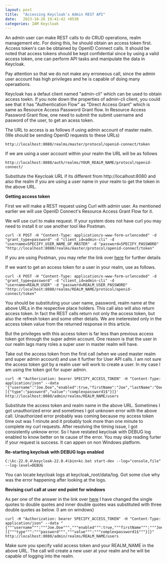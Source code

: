 ```yaml
---
layout: post
title:  "Accessing Keycloak's Admin REST API"
date:   2023-10-26 19:41:42 +0530
categories: IAM Keycloak
---
```


An admin user can make REST calls to do CRUD operations, realm management etc. For doing this, he should obtain an access token first. Access token's can be obtained by OpenID Connect calls. It should be noted that access tokens should be kept confidential since by using a valid access token, one can perform API tasks and manipulate the data in Keycloak. 

Pay attention so that we do not make any erroneous call, since the admin user account has high privileges and he is capable of doing many operaations.

Keycloak has a defaut client named "admin-cli" which can be used to obtain access toekn. If you note down the properties of admin-cli client, you could see that it has "Authentication Flow" as "Direct Access Grant" which is same as Resource Access Password Grant flow. In Resource Access Password Grant flow, one need to submit the submit username and pasword of the user, to get an acess token.

The URL to access is as follows if using admin account of master realm. (We should be sending OpenID requests to these URLs)
```
http://localhost:8080/realms/master/protocol/openid-connect/token
```
If we are using a user account within your realm the URL will be as follows

```
http://localhost:8080/auth/realms/YOUR_REALM_NAME/protocol/openid-connect/
```

Substitute the Keycloak URL if its different from http://localhost:8080 and also the realm if you are using a user name in your realm to get the token in the above URL.
 
**Getting access token**

First we will make a REST request using Curl with admin user. As mentioned earlier we will use OpenID Connect's Resource Access Grant Flow for it.

We will use curl to make request. If your system does not have curl you may need to install it or use another tool like Postman. 
```
curl -X POST -H "Content-Type: application/x-www-form-urlencoded" -d "grant_type=password" -d "client_id=admin-cli" -d "username=SPECIFY_USER_NAME_OF_MASTER" -d "password=SPECIFY_PASSWORD" "http://localhost:8080/realms/master/protocol/openid-connect/token"
```
If you are using Postman, you may refer the link over [here](https://stackoverflow.com/questions/53283281/how-to-activate-the-rest-api-of-keycloak) for further details

If we want to get an access token for a user in your realm, use as follows.

```
curl -X POST -H "Content-Type: application/x-www-form-urlencoded" -d "grant_type=password" -d "client_id=admin-cli" -d "username=REALM_USER" -d "password=REALM_USER_PASSWORD" "http://localhost:8080/realms/REALM_NAME/protocol/openid-connect/token"
```
You should be substituting your user name, password, realm name at the above URLs in the respective place holders. This call also will also return access token. In fact the REST calls return not only the access token, but also the refresh token and some other details. We are ineterested only in the access token value from the returned response in this article.

But the privileges with this access token is far less than previous access token got through the super admin account. One reason is that the user in our realm lags many roles a super user in master realm will have.

Take out the access token from the first call (when we used master realm and super admin account) and use it further for User API calls. I am not sure the access token got by a realm user will work to create a user. In my case I am using the token got for super admin.
 
```
curl -H "Authorization: bearer SPECIFY_ACCESS_TOKEN" -H "Content-Type: application/json" --data '{"username":"Joe.Doe","enabled":true,"firstName":"Joe","lastName":"Doe","credentials":[{"type":"password","value":"complexpassword1$"}]}' http://localhost:8080/admin/realms/REALM_NAME/users
```
Substitute the access token and realm name in the above URL. Sometimes I got unauthorized error and sometimes I got unknown error with the above call. Unauthorized error probably was coming because my access token time out was 1 minute and it probably took more than one minute to complete my curl requests. After resolving the timing issue, I got consistently unknow error. So I have restated keycloak with DEBUG log enabled to know better on te cause of the error. You may skip reading furter if your request is success. It can appen on non Windows platform.

**Re-starting keycloak with DEBUG logs enabled**

```
C:\kc-22.0.4\keycloak-22.0.4\bin>kc.bat start-dev --log="console,file"  --log-level=DEBUG
```
You can locate keycloak logs at keycloak_root/data/log. Got some clue why was the error happening after looking  at the logs.

**Revising curl call at user end point for windows**

As per one of the answer in the link over [here](https://stackoverflow.com/questions/31503754/errormessagesunexpected-character-code-39-expected-a-valid-value) I have changed the single quotes to double quotes and inner double quotes was substituted with three double quotes as below. (I am on windows)

```
curl -H "Authorization: bearer SPECIFY_ACCESS_TOKEN" -H "Content-Type: application/json" --data "{"""username""":"""Joe.Doe""","""enabled""":true,"""firstName""":"""Joe""","""lastName""":"""Doe""","""credentials""":[{"""type""":"""password""","""value""":"""complexpassword1$"""}]}" http://localhost:8080/admin/realms/REALM_NAME/users
```
Make sure you specify valid access token and your REALM_NAME in the above URL.
The call will create a new user at your realm and he will be capable of logging into the realm.